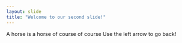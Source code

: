 ```yaml
---
layout: slide
title: "Welcome to our second slide!"
---
```

A horse is a horse of course of course
Use the left arrow to go back!
